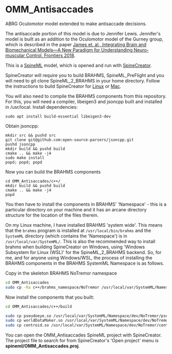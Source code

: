 # OMM_Antisaccades
ABRG Oculomotor model extended to make antisaccade decisions.

The antisaccade portion of this model is due to Jennifer Lewis. Jennifer's model is built as an addition to the Oculomotor model of the Gurney group, which is described in the paper [James et. al., Integrating Brain and Biomechanical Models—A New Paradigm for Understanding Neuro-muscular Control, Frontiers 2018](https://www.frontiersin.org/articles/10.3389/fnins.2018.00039/full).

This is a [SpineML](http://spineml.github.io) model, which is opened and run with [SpineCreator](http://spineml.github.io/spinecreator/).

SpineCreator will require you to build BRAHMS, SpineML_PreFlight and you will need to git clone SpineML_2_BRAHMS in your home directory. Follow the instructions to build SpineCreator for [Linux](http://spineml.github.io/spinecreator/sourcelin/) or [Mac](http://spineml.github.io/spinecreator/source/).

You will also need to compile the BRAHMS components from this repository. For this, you will need a compiler, libeigen3 and jsoncpp built and installed in /usr/local. Install dependencies:
```
sudo apt install build-essential libeigen3-dev
```
Obtain jsoncpp:
```
mkdir src && pushd src
git clone git@github.com:open-source-parsers/jsoncpp.git
pushd jsoncpp
mkdir build && pushd build
cmake .. && make -j4
sudo make install
popd; popd; popd
```
Now you can build the BRAHMS components
```
cd OMM_Antisaccades/c++/
mkdir build && pushd build
cmake .. && make -j4
popd
```
You then have to install the components in BRAHMS' 'Namespace' - this is a particular directory on your machine and it has an arcane directory structure for the location of the files therein.

On my Linux machine, I have installed BRAHMS 'system wide'. This means that the ```brahms``` program is installed at ```/usr/local/bin/brahms``` and the ```SystemML``` directory (which contains the 'Namespace') is in ```/usr/local/var/SystemML/```. This is also the recommended way to install brahms when building SpineCreator on Windows, using 'Windows Subsystem for Linux (WSL)' for the SpineML_2_BRAHMS backend. So, for me, and for anyone using Windows/WSL, the process of installing the BRAHMS components in the BRAHMS SystemML Namespace is as follows.

Copy in the skeleton BRAHMS NoTremor namespace
```bash
cd OMM_Antisaccades
sudo cp -Ra c++/brahms_namespace/NoTremor /usr/local/var/SystemML/Namespace/dev/
```
Now install the components that you built:
```bash
cd OMM_Antisaccades/c++/build

sudo cp pseudoeye.so /usr/local/var/SystemML/Namespace/dev/NoTremor/pseudoeye/brahms/0/component.so
sudo cp worldDataMaker.so /usr/local/var/SystemML/Namespace/dev/NoTremor/worldDataMaker/brahms/0/component.so
sudo cp centroid.so /usr/local/var/SystemML/Namespace/dev/NoTremor/centroid/brahms/0/component.so
```

You can open the OMM_Antisaccades SpineML project with SpineCreator. The project file to search for from SpineCreator's 'Open project' menu is **spineml/OMM_Antisaccades.proj**.
